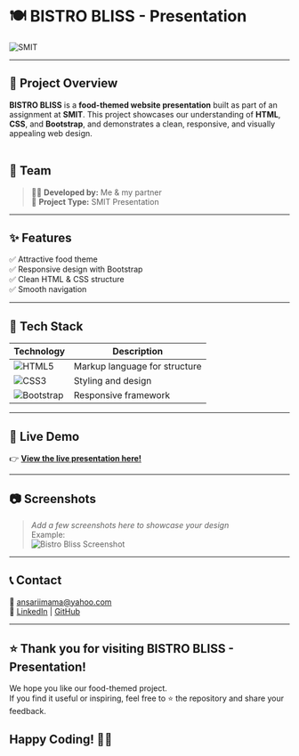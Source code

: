 # 🍽️ BISTRO BLISS - Presentation

![SMIT](https://img.shields.io/badge/SMIT-Project-blueviolet?style=for-the-badge)

---

## 📌 Project Overview

**BISTRO BLISS** is a **food-themed website presentation** built as part of an assignment at **SMIT**. This project showcases our understanding of **HTML**, **CSS**, and **Bootstrap**, and demonstrates a clean, responsive, and visually appealing web design.  
<br>

## 👫 Team

> 👩‍💻 **Developed by:** Me & my partner  
> 📅 **Project Type:** SMIT Presentation

---

## ✨ Features

✅ Attractive food theme  
✅ Responsive design with Bootstrap  
✅ Clean HTML & CSS structure  
✅ Smooth navigation  

---

## 🧩 Tech Stack

| Technology | Description |
| ---------- | ------------ |
| ![HTML5](https://img.shields.io/badge/HTML-5-E34F26?style=flat-square&logo=html5&logoColor=white) | Markup language for structure |
| ![CSS3](https://img.shields.io/badge/CSS-3-1572B6?style=flat-square&logo=css3&logoColor=white) | Styling and design |
| ![Bootstrap](https://img.shields.io/badge/Bootstrap-5-7952B3?style=flat-square&logo=bootstrap&logoColor=white) | Responsive framework |

---

## 🔗 Live Demo

👉 **[View the live presentation here!](https://bistro-bliss-presentation.netlify.app/)**  

---

## 📷 Screenshots

> _Add a few screenshots here to showcase your design_  
> Example:  
> ![Bistro Bliss Screenshot](screenshot)

---

## 📞 Contact

📧 ansariimama@yahoo.com  
👤 [LinkedIn](https://www.linkedin.com/in/imama-ansari-5a604b337) | [GitHub](https://github.com/imama-ansari14)

---

## ⭐️ Thank you for visiting **BISTRO BLISS - Presentation**! 
  
We hope you like our food-themed project.  
If you find it useful or inspiring, feel free to ⭐️ the repository and share your feedback.  

Happy Coding! 🚀✨
-

